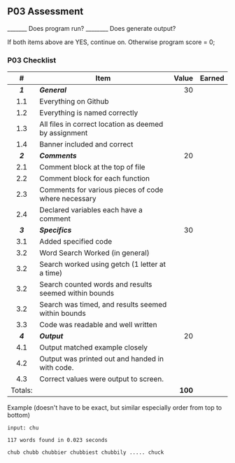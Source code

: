 ## P03 Assessment

_______ Does program run? ________ Does generate output?

If both items above are YES, continue on. Otherwise program score = 0;

### P03 Checklist

|    #    | Item                                                  |   Value | Earned |
| :-----: | ----------------------------------------------------- | ------: | -----: |
| ***1*** | ***General***                                         |      30 |        |
|   1.1   | Everything on Github                                  |         |        |
|   1.2   | Everything is named correctly                         |         |        |
|   1.3   | All files in correct location as deemed by assignment |         |        |
|   1.4   | Banner included and correct                           |         |        |
| ***2*** | ***Comments***                                        |      20 |        |
|   2.1   | Comment block at the top of file                      |         |        |
|   2.2   | Comment block for each function                       |         |        |
|   2.3   | Comments for various pieces of code where necessary   |         |        |
|   2.4   | Declared variables each have a comment                |         |        |
| ***3*** | ***Specifics***                                       |      30 |        |
|   3.1   | Added specified code                                  |         |        |
|   3.2   | Word Search Worked (in general)                       |         |        |
|   3.2   | Search worked using getch (1 letter at a time)        |         |        |
|   3.2   | Search counted words and results seemed within bounds |         |        |
|   3.2   | Search was timed, and results seemed within bounds    |         |        |
|   3.3   | Code was readable and well written                    |         |        |
| ***4*** | ***Output***                                          |      20 |        |
|   4.1   | Output matched example closely                        |         |        |
|   4.2   | Output was printed out and handed in with code.       |         |        |
|   4.3   | Correct values were output to screen.                 |         |        |
| Totals: |                                                       | **100** |        |

Example (doesn't have to be exact, but similar especially order from top to bottom)
```
input: chu

117 words found in 0.023 seconds

chub chubb chubbier chubbiest chubbily ..... chuck
```